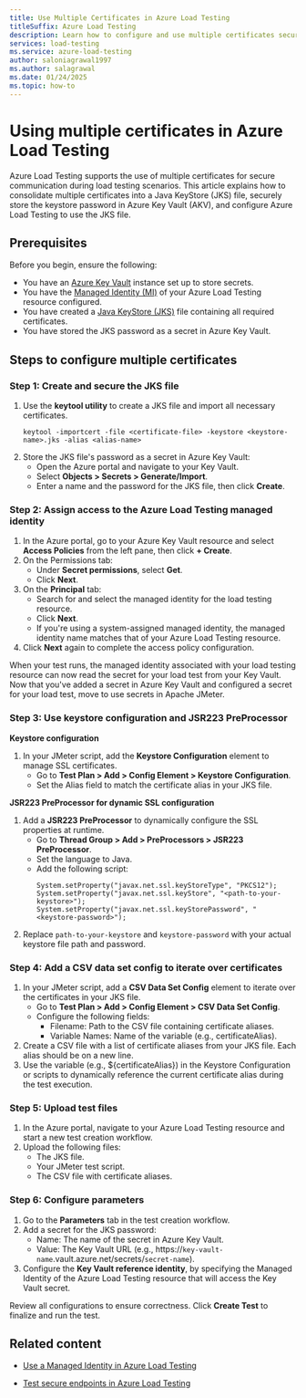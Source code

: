 ```yaml
---
title: Use Multiple Certificates in Azure Load Testing
titleSuffix: Azure Load Testing
description: Learn how to configure and use multiple certificates securely in Azure Load Testing with a JKS file and Key Vault integration.
services: load-testing
ms.service: azure-load-testing
author: saloniagrawal1997
ms.author: salagrawal
ms.date: 01/24/2025
ms.topic: how-to
---
```



# Using multiple certificates in Azure Load Testing

Azure Load Testing supports the use of multiple certificates for secure communication during load testing scenarios. This article explains how to consolidate multiple certificates into a Java KeyStore (JKS) file, securely store the keystore password in Azure Key Vault (AKV), and configure Azure Load Testing to use the JKS file.

## Prerequisites
Before you begin, ensure the following:
- You have an [Azure Key Vault](https://jmeter-plugins.org/wiki/PluginsManager/) instance set up to store secrets.
- You have the [Managed Identity (MI)](./how-to-use-a-managed-identity) of your Azure Load Testing resource configured.
- You have created a [Java KeyStore (JKS)](https://docs.oracle.com/javase/8/docs/technotes/tools/unix/keytool.html) file containing all required certificates. 
- You have stored the JKS password as a secret in Azure Key Vault.

## Steps to configure multiple certificates

### Step 1: Create and secure the JKS file
1.	Use the **keytool utility** to create a JKS file and import all necessary certificates.
    ```Terminal
    keytool -importcert -file <certificate-file> -keystore <keystore-name>.jks -alias <alias-name>
    ```
1.	Store the JKS file's password as a secret in Azure Key Vault: 
    - Open the Azure portal and navigate to your Key Vault.
    - Select **Objects > Secrets > Generate/Import**.
    - Enter a name and the password for the JKS file, then click **Create**.
  	
### Step 2: Assign access to the Azure Load Testing managed identity
1.	In the Azure portal, go to your Azure Key Vault resource and select **Access Policies** from the left pane, then click **+ Create**.
1.	On the Permissions tab:
    - Under **Secret permissions**, select **Get**.
    - Click **Next**.
1.	On the **Principal** tab:
    - Search for and select the managed identity for the load testing resource.
    - Click **Next**.
    - If you're using a system-assigned managed identity, the managed identity name matches that of your Azure Load Testing resource.
1.	Click **Next** again to complete the access policy configuration.
  
When your test runs, the managed identity associated with your load testing resource can now read the secret for your load test from your Key Vault.
Now that you've added a secret in Azure Key Vault and configured a secret for your load test, move to use secrets in Apache JMeter.

### Step 3: Use keystore configuration and JSR223 PreProcessor
**Keystore configuration**

1. In your JMeter script, add the **Keystore Configuration** element to manage SSL certificates.
   - Go to **Test Plan > Add > Config Element > Keystore Configuration**.
   - Set the Alias field to match the certificate alias in your JKS file.
     
**JSR223 PreProcessor for dynamic SSL configuration**

1.	Add a **JSR223 PreProcessor** to dynamically configure the SSL properties at runtime.
       - Go to **Thread Group > Add > PreProcessors > JSR223 PreProcessor**.
       - Set the language to Java.
       - Add the following script:
         ```Terminal
         System.setProperty("javax.net.ssl.keyStoreType", "PKCS12");
         System.setProperty("javax.net.ssl.keyStore", "<path-to-your-keystore>");
         System.setProperty("javax.net.ssl.keyStorePassword", "<keystore-password>");
         ```
1.	Replace `path-to-your-keystore` and `keystore-password` with your actual keystore file path and password.

### Step 4: Add a CSV data set config to iterate over certificates
1.	In your JMeter script, add a **CSV Data Set Config** element to iterate over the certificates in your JKS file.
    - Go to **Test Plan > Add > Config Element > CSV Data Set Config**.
    - Configure the following fields:
        - Filename: Path to the CSV file containing certificate aliases.
        - Variable Names: Name of the variable (e.g., certificateAlias).
1.	Create a CSV file with a list of certificate aliases from your JKS file. Each alias should be on a new line.
1.	Use the variable (e.g., ${certificateAlias}) in the Keystore Configuration or scripts to dynamically reference the current certificate alias during the test execution.

### Step 5: Upload test files
1.	In the Azure portal, navigate to your Azure Load Testing resource and start a new test creation workflow.
1.	Upload the following files:
       - The JKS file.
       - Your JMeter test script.
       - The CSV file with certificate aliases.
     
### Step 6: Configure parameters
1.	Go to the **Parameters** tab in the test creation workflow.
1.	Add a secret for the JKS password:
       - Name: The name of the secret in Azure Key Vault.
       - Value: The Key Vault URL (e.g., https://`key-vault-name`.vault.azure.net/secrets/`secret-name`).
1.  Configure the **Key Vault reference identity**, by specifying the Managed Identity of the Azure Load Testing resource that will access the Key Vault secret.
       
Review all configurations to ensure correctness. Click **Create Test** to finalize and run the test.
   
## Related content

* [Use a Managed Identity in Azure Load Testing](./how-to-use-a-managed-identity.md)

* [Test secure endpoints in Azure Load Testing](./how-to-test-secured-endpoints.md)